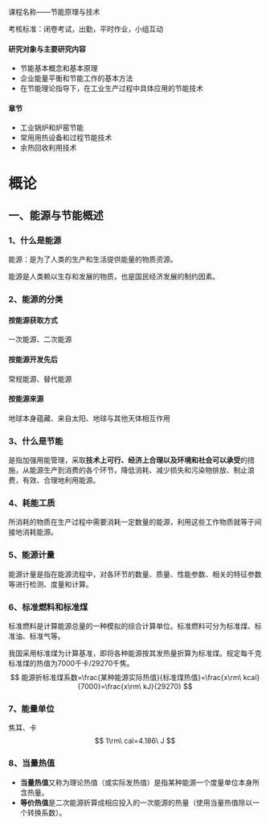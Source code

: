 课程名称——节能原理与技术

考核标准：闭卷考试，出勤，平时作业，小组互动

#### 研究对象与主要研究内容

* 节能基本概念和基本原理
* 企业能量平衡和节能工作的基本方法
* 在节能理论指导下，在工业生产过程中具体应用的节能技术

#### 章节

* 工业锅炉和炉窑节能
* 常用用热设备和过程节能技术
* 余热回收利用技术

# 概论

## 一、能源与节能概述

### 1、什么是能源

能源：是为了人类的生产和生活提供能量的物质资源。

能源是人类赖以生存和发展的物质，也是国民经济发展的制约因素。

### 2、能源的分类

#### 按能源获取方式

一次能源、二次能源

#### 按能源开发先后

常规能源、替代能源

#### 按能源来源

地球本身蕴藏、来自太阳、地球与其他天体相互作用

### 3、什么是节能

是指加强用能管理，采取**技术上可行、经济上合理以及环境和社会可以承受**的措施，从能源生产到消费的各个环节，降低消耗、减少损失和污染物排放、制止浪费，有效、合理地利用能源。

### 4、耗能工质

所消耗的物质在生产过程中需要消耗一定数量的能源，利用这些工作物质就等于间接地消耗能源。

### 5、能源计量

能源计量是指在能源流程中，对各环节的数量、质量、性能参数、相关的特征参数等进行检测、度量和计算。

### 6、标准燃料和标准煤

标准燃料是计算能源总量的一种模拟的综合计算单位。标准燃料可分为标准煤、标准油、标准气等。

我国采用标准煤为计算基准，即将各种能源按其发热量折算为标准煤。规定每千克标准煤的热值为7000千卡/29270千焦。
$$
能源折标准煤系数=\frac{某种能源实际热值}{标准煤热值}=\frac{x\rm\ kcal}{7000}=\frac{x\rm\ kJ}{29270}
$$

### 7、能量单位

焦耳、卡
$$
1\rm\ cal=4.186\ J
$$

### 8、当量热值

* **当量热值**又称为理论热值（或实际发热值）是指某种能源一个度量单位本身所含热量。
* **等价热值**是二次能源折算成相应投入的一次能源的热量（使用当量热值除以一个转换系数）。
